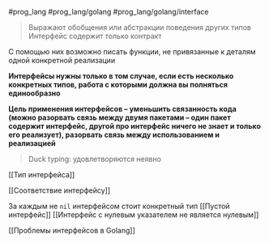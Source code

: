 #prog_lang #prog_lang/golang #prog_lang/golang/interface 

> Выражают обобщения или абстракции поведения других типов
> Интерфейс содержит только контракт

С помощью них возможно писать функции, не привязанные к деталям одной конкретной реализации

**Интерфейсы нужны только в том случае, если есть несколько конкретных типов, работа с которыми должна вы­ полняться единообразно**

**Цель применения интерфейсов – уменьшить связанность кода (можно разорвать связь между двумя пакетами – один пакет содержит интерфейс, другой про интерфейс ничего не знает и только его реализует), разорвать связь между использованием и реализацией**

> Duck typing: удовлетворяются неявно

[[Тип интерфейса]]

[[Соответствие интерфейсу]]

За каждым не `nil` интерфейсом стоит конкретный тип
[[Пустой интерфейс]]
[[Интерфейс с нулевым указателем не является нулевым]]

[[Проблемы интерфейсов в Golang]]